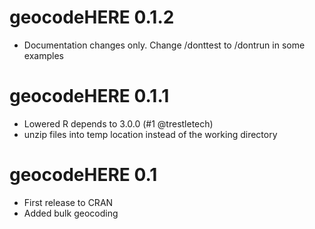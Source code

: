 
# geocodeHERE 0.1.2
* Documentation changes only. Change /donttest to /dontrun in some examples

# geocodeHERE 0.1.1
* Lowered R depends to 3.0.0 (#1 @trestletech)
* unzip files into temp location instead of the working directory

# geocodeHERE 0.1  
* First release to CRAN
* Added bulk geocoding
